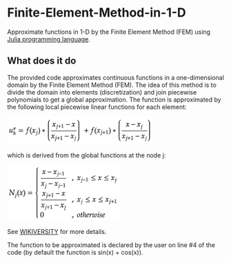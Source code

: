 # Finite-Element-Method-in-1-D
Approximate functions in 1-D by the Finite Element Method (FEM) using [Julia programming language](https://julialang.org/).

## What does it do<a name="Learning_outcomes"></a>
The provided code approximates continuous functions in a one-dimensional domain by the Finite Element Method (FEM). The idea of this method is to divide the domain into elements (discretization) and join piecewise polynomials to get a global approximation. The function is approximated by the following local piecewise linear functions for each element:

![Local functions](https://github.com/jmrmcode/Finite-Element-Method-in-1-D/blob/master/localFunctions.png)

which is derived from the global functions at the node j:

![Global functions](https://github.com/jmrmcode/Finite-Element-Method-in-1-D/blob/master/globalFunctions.png)

See [WIKIVERSITY](https://en.wikiversity.org/wiki/Introduction_to_finite_elements/Finite_element_basis_functions) for more details.

The function to be approximated is declared by the user on line #4 of the code (by default the function is sin(x) + cos(x)).
